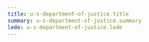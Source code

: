 ```yaml
---
title: u-s-department-of-justice.title
summary: u-s-department-of-justice.summary
lede: u-s-department-of-justice.lede
---
```

